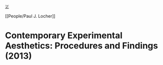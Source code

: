 [🇿](zotero://select/library/items/UEN38FNU)

[[People/Paul J. Locher]] 
# Contemporary Experimental Aesthetics: Procedures and Findings (2013)

